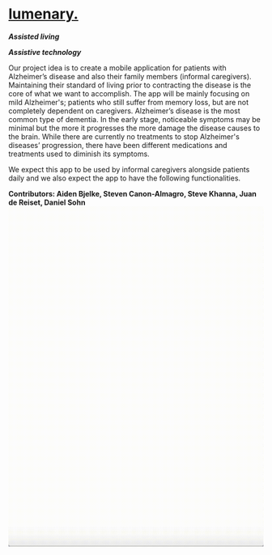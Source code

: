 <a href="https://lafffta.github.io/lumenary"><h1>lumenary.</h1></a>
**_Assisted living_**

**_Assistive technology_**

Our project idea is to create a mobile application for patients with Alzheimer’s disease and also their family members (informal caregivers). Maintaining their standard of living prior to contracting the disease is the core of what we want to accomplish. The app will be mainly focusing on mild Alzheimer's; patients who still suffer from memory loss, but are not completely dependent on caregivers. Alzheimer’s disease is the most common type of dementia. In the early stage, noticeable symptoms may be minimal but the more it progresses the more damage the disease causes to the brain. While there are currently no treatments to stop Alzheimer's diseases’ progression, there have been different medications and treatments used to diminish its symptoms.

We expect this app to be used by informal caregivers alongside patients daily and we also expect the app to have the following functionalities.

**Contributors: Aiden Bjelke, Steven Canon-Almagro, Steve Khanna, Juan de Reiset, Daniel Sohn**
![Output sample](lumenaryGif.gif)
